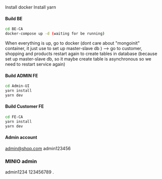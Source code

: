 Install docker
Install yarn

#### Build BE

```bash
cd BE-CA
docker-compose up -d (waiting for be running)
```

When everything is up, go to docker (dont care about "mongoinit" container, it just use to set up master-slave db )
--> go to customer, shopping and products restart again to create tables in database (because set up master-slave db, so it maybe create table is asynchronous so we need to restart service again)

#### Build ADMIN FE

```bash
cd Admin-UI
yarn install
yarn dev
```

#### Build Customer FE

```bash
cd FE-CA
yarn install
yarn dev
```

#### Admin account

admin@shop.com
admin123456

### MINIO admin

admin1234
123456789
.